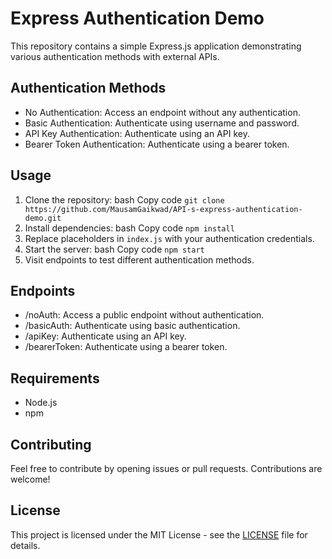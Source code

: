 # Express Authentication Demo

This repository contains a simple Express.js application demonstrating various authentication methods with external APIs.

## Authentication Methods
* No Authentication: Access an endpoint without any authentication.
* Basic Authentication: Authenticate using username and password.
* API Key Authentication: Authenticate using an API key.
* Bearer Token Authentication: Authenticate using a bearer token.

## Usage
1. Clone the repository:
bash
Copy code
```git clone https://github.com/MausamGaikwad/API-s-express-authentication-demo.git```
2. Install dependencies:
bash
Copy code
`npm install`
3. Replace placeholders in `index.js` with your authentication credentials.
4. Start the server:
bash
Copy code
`npm start`
5. Visit endpoints to test different authentication methods.
## Endpoints
* /noAuth: Access a public endpoint without authentication.
* /basicAuth: Authenticate using basic authentication.
* /apiKey: Authenticate using an API key.
* /bearerToken: Authenticate using a bearer token.
## Requirements
* Node.js
* npm
## Contributing
Feel free to contribute by opening issues or pull requests. Contributions are welcome!

## License
This project is licensed under the MIT License - see the [LICENSE](LICENSE) file for details.
